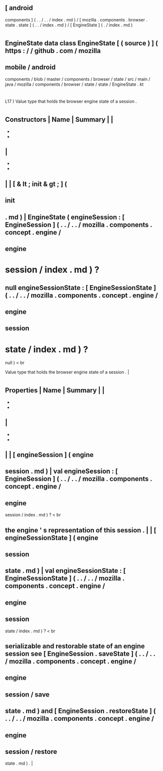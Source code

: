 [
android
-
components
]
(
.
.
/
.
.
/
index
.
md
)
/
[
mozilla
.
components
.
browser
.
state
.
state
]
(
.
.
/
index
.
md
)
/
[
EngineState
]
(
.
/
index
.
md
)
#
EngineState
data
class
EngineState
[
(
source
)
]
(
https
:
/
/
github
.
com
/
mozilla
-
mobile
/
android
-
components
/
blob
/
master
/
components
/
browser
/
state
/
src
/
main
/
java
/
mozilla
/
components
/
browser
/
state
/
state
/
EngineState
.
kt
#
L17
)
Value
type
that
holds
the
browser
engine
state
of
a
session
.
#
#
#
Constructors
|
Name
|
Summary
|
|
-
-
-
|
-
-
-
|
|
[
&
lt
;
init
&
gt
;
]
(
-
init
-
.
md
)
|
EngineState
(
engineSession
:
[
EngineSession
]
(
.
.
/
.
.
/
mozilla
.
components
.
concept
.
engine
/
-
engine
-
session
/
index
.
md
)
?
=
null
engineSessionState
:
[
EngineSessionState
]
(
.
.
/
.
.
/
mozilla
.
components
.
concept
.
engine
/
-
engine
-
session
-
state
/
index
.
md
)
?
=
null
)
<
br
>
Value
type
that
holds
the
browser
engine
state
of
a
session
.
|
#
#
#
Properties
|
Name
|
Summary
|
|
-
-
-
|
-
-
-
|
|
[
engineSession
]
(
engine
-
session
.
md
)
|
val
engineSession
:
[
EngineSession
]
(
.
.
/
.
.
/
mozilla
.
components
.
concept
.
engine
/
-
engine
-
session
/
index
.
md
)
?
<
br
>
the
engine
'
s
representation
of
this
session
.
|
|
[
engineSessionState
]
(
engine
-
session
-
state
.
md
)
|
val
engineSessionState
:
[
EngineSessionState
]
(
.
.
/
.
.
/
mozilla
.
components
.
concept
.
engine
/
-
engine
-
session
-
state
/
index
.
md
)
?
<
br
>
serializable
and
restorable
state
of
an
engine
session
see
[
EngineSession
.
saveState
]
(
.
.
/
.
.
/
mozilla
.
components
.
concept
.
engine
/
-
engine
-
session
/
save
-
state
.
md
)
and
[
EngineSession
.
restoreState
]
(
.
.
/
.
.
/
mozilla
.
components
.
concept
.
engine
/
-
engine
-
session
/
restore
-
state
.
md
)
.
|
